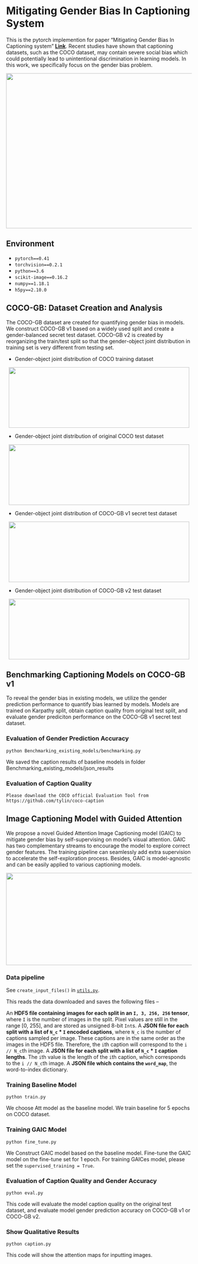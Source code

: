 # Mitigating Gender Bias In Captioning System

This is the pytorch implemention for paper “Mitigating Gender Bias In Captioning system” [**Link**](https://arxiv.org/abs/2006.08315). Recent studies have shown that captioning datasets,
such as the COCO dataset, may contain severe social bias which could potentially lead to unintentional discrimination in learning models. 
In this work, we specifically focus on the gender bias problem. 

<p align="center">
<img src="https://github.com/CaptionGenderBias2020/Mitigating_Gender_Bias_In_Captioning_System_NIPS2020/blob/master/Figures/Examples_Figure-1.jpg" img width="750" height="420" />
</p>

## Environment
- `pytorch==0.41`
- `torchvision==0.2.1`
- `python==3.6`
- `scikit-image==0.16.2`
- `numpy==1.18.1`
- `h5py==2.10.0`

## COCO-GB: Dataset Creation and Analysis
The COCO-GB dataset are created for quantifying gender bias in models. We construct COCO-GB
v1 based on a widely used split and create a gender-balanced secret test dataset. COCO-GB v2 is
created by reorganizing the train/test split so that the gender-object joint distribution in training set is
very different from testing set. 

- Gender-object joint distribution of COCO training dataset
<p align="center">
<img src="https://github.com/CaptionGenderBias2020/Mitigating_Gender_Bias_In_Captioning_System_NIPS2020/blob/master/Figures/training_distribution.png" img width="490" height="164" />
</p>

- Gender-object joint distribution of original COCO test dataset
<p align="center">
<img src="https://github.com/CaptionGenderBias2020/Mitigating_Gender_Bias_In_Captioning_System_NIPS2020/blob/master/Figures/ori_test_distribution.png" img width="490" height="164" />
</p>

- Gender-object joint distribution of COCO-GB v1 secret test dataset
<p align="center">
<img src="https://github.com/CaptionGenderBias2020/Mitigating_Gender_Bias_In_Captioning_System_NIPS2020/blob/master/Figures/secret_test_distribution.png" img width="490" height="164" />
</p>

- Gender-object joint distribution of COCO-GB v2 test dataset
<p align="center">
<img src="https://github.com/CaptionGenderBias2020/Mitigating_Gender_Bias_In_Captioning_System_NIPS2020/blob/master/Figures/COCOv2_test_distribution.png" img width="490" height="164" />
</p>


## Benchmarking Captioning Models on COCO-GB v1
  
To reveal the gender bias in existing models, we utilize the gender prediction performance to quantify 
bias learned by models. Models are trained on Karpathy split, obtain caption quality from
 original test split, and evaluate gender prediciton performance on the COCO-GB v1 secret test dataset.

### Evaluation of Gender Prediction Accuracy
```
python Benchmarking_existing_models/benchmarking.py 
```
We saved the caption results of baseline models in folder Benchmarking_existing_models/json_results

### Evaluation of Caption Quality
```
Please download the COCO official Evaluation Tool from https://github.com/tylin/coco-caption
```
## Image Captioning Model with Guided Attention
We propose a novel Guided Attention Image Captioning model (GAIC) to mitigate gender bias 
by self-supervising on model’s visual attention. GAIC has two complementary streams to
encourage the model to explore correct gender features. The training pipeline can seamlessly add
extra supervision to accelerate the self-exploration process. Besides, GAIC is model-agnostic and
can be easily applied to various captioning models.

<p align="center">
<img src="https://github.com/CaptionGenderBias2020/Mitigating_Gender_Bias_In_Captioning_System_NIPS2020/blob/master/Figures/model_cropped-1.jpg" img width="820" height="250" />
</p>

### Data pipeline
See `create_input_files()` in [`utils.py`](https://github.com/CaptionGenderBias2020/Mitigating_Gender_Bias_In_Captioning_System_NIPS2020/blob/master/utils.py).

This reads the data downloaded and saves the following files –

An **HDF5 file containing images for each split in an `I, 3, 256, 256` tensor**, where `I` is the number of images in the split. Pixel values are still in the range [0, 255], and are stored as unsigned 8-bit `Int`s.
A **JSON file for each split with a list of `N_c` * `I` encoded captions**, where `N_c` is the number of captions sampled per image. These captions are in the same order as the images in the HDF5 file. Therefore, the `i`th caption will correspond to the `i // N_c`th image.
A **JSON file for each split with a list of `N_c` * `I` caption lengths**. The `i`th value is the length of the `i`th caption, which corresponds to the `i // N_c`th image.
A **JSON file which contains the `word_map`**, the word-to-index dictionary.

### Training Baseline Model
```
python train.py 
```
We choose Att model as the baseline model. We train baseline for 5 epochs on COCO dataset.
### Training GAIC Model
```
python fine_tune.py 
```
We Construct GAIC model based on the baseline model. Fine-tune the GAIC model on the fine-tune set for 1 epoch. For training GAICes model, please set the `supervised_training = True`.
### Evaluation of Caption Quality and Gender Accuracy
```
python eval.py
```
This code will evaluate the model caption quality on the original test dataset, and evaluate model gender prediction accuracy on COCO-GB v1 or COCO-GB v2.
### Show Qualitative Results
```
python caption.py
```
This code will show the attention maps for inputting images.
